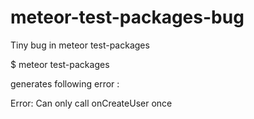 meteor-test-packages-bug
========================

Tiny bug in meteor test-packages

$ meteor test-packages

generates following error :

Error: Can only call onCreateUser once
